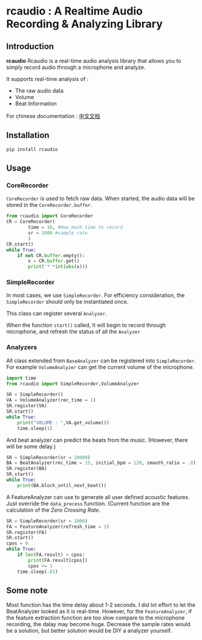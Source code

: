 # rcaudio : A Realtime Audio Recording & Analyzing Library

## Introduction 

**rcaudio** Rcaudio is a real-time audio analysis library that allows you to simply record audio through a microphone and analyze.

It supports real-time analysis of :

* The raw audio data
* Volume
* Beat Information

For chinese documentation : [中文文档](http://mhy12345.xyz/technology/rcaudio-documentation/)
## Installation

```bash
pip install rcaudio
```

## Usage

### CoreRecorder

`CoreRecorder` is used to fetch raw data. When started, the audio data will be stored in the `CoreRecorder.buffer`.

```python
from rcaudio import CoreRecorder
CR = CoreRecorder(
        time = 10, #How much time to record
        sr = 1000 #sample rate
        )
CR.start()
while True:
    if not CR.buffer.empty():
        x = CR.buffer.get()
        print('*'*int(abs(x)))
```

### SimpleRecorder

In most cases, we use `SimpleRecorder`.  For efficiency consideration, the `SimpleRecorder`  should only be instantiated once. 

This class can register several `Analyzer`. 

When the function `start()` called, It will begin to record through microphone, and refresh the status of all the `Analyzer`

### Analyzers

All class extended from `BaseAnalyzer` can be registered into `SimpleRecorder`. For example `VolumeAnalyzer` can get the current volume of the microphone.


```python
import time
from rcaudio import SimpleRecorder,VolumeAnalyzer

SR = SimpleRecorder()
VA = VolumeAnalyzer(rec_time = 1)
SR.register(VA)
SR.start()
while True:
    print("VOLUME : ",VA.get_volume())
    time.sleep(1)
```

And beat analyzer can predict the beats from the music. (However, there will be some delay.)

```python
SR = SimpleRecorder(sr = 20000)
BA = BeatAnalyzer(rec_time = 15, initial_bpm = 120, smooth_ratio = .8)
SR.register(BA)
SR.start()
while True:
    print(BA.block_until_next_beat())
```

A FeatureAnalyzer can use to generate all user defined acoustic features. Just override the `data_process` function. (Current function are the calculation of the *Zero Crossing Rate*.

```python
SR = SimpleRecorder(sr = 1000)
FA = FeatureAnalyzer(refresh_time = 1)
SR.register(FA)
SR.start()
cpos = 0
while True:
	if len(FA.result) > cpos:
		print(FA.result[cpos])
		cpos += 1
	time.sleep(.01)
```

## Some note

Most function has the time delay about 1-2 seconds. I did lot effort to let the BeatAnalyzer looked as it is real-time. However, for the `FeatureAnalyzer`, if the feature extraction function are too slow compare to the microphone recording, the dalay may become huge. Decrease the sample rates would be a solution, but better solution would be DIY a analyzer yourself.
